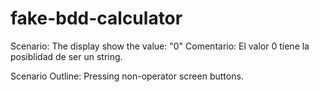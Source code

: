 # fake-bdd-calculator

Scenario: The display show the value: "0" 
Comentario: El valor 0 tiene la posiblidad de ser un string.  

Scenario Outline: Pressing non-operator screen buttons.
